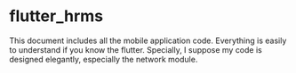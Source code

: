 # flutter_hrms
This document includes all the mobile application code.
Everything is easily to understand if you know the flutter.
Specially, I suppose my code is designed elegantly, especially the network module.